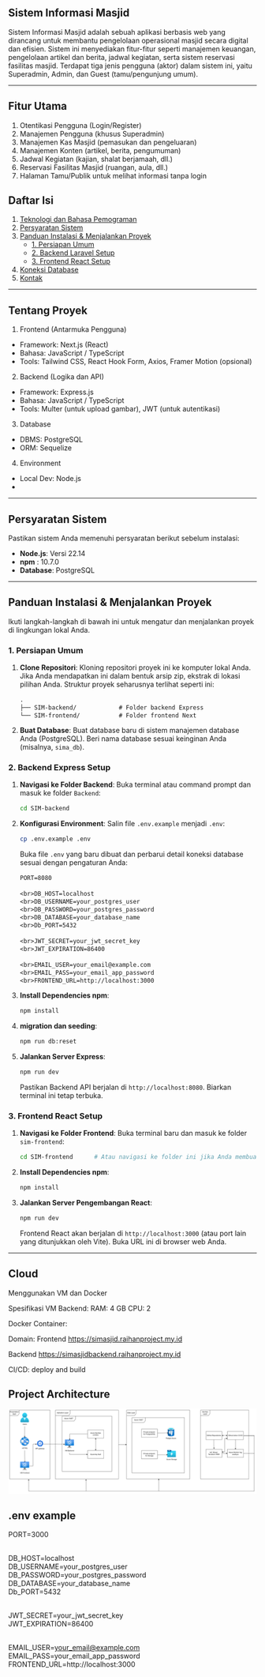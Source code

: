 
## Sistem Informasi Masjid

Sistem Informasi Masjid adalah sebuah aplikasi berbasis web yang dirancang untuk membantu pengelolaan operasional masjid secara digital dan efisien. Sistem ini menyediakan fitur-fitur seperti manajemen keuangan, pengelolaan artikel dan berita, jadwal kegiatan, serta sistem reservasi fasilitas masjid. Terdapat tiga jenis pengguna (aktor) dalam sistem ini, yaitu Superadmin, Admin, dan Guest (tamu/pengunjung umum).

---
## Fitur Utama

1. Otentikasi Pengguna (Login/Register)
2. Manajemen Pengguna (khusus Superadmin)
3. Manajemen Kas Masjid (pemasukan dan pengeluaran)
4. Manajemen Konten (artikel, berita, pengumuman)
5. Jadwal Kegiatan (kajian, shalat berjamaah, dll.)
6. Reservasi Fasilitas Masjid (ruangan, aula, dll.)
7. Halaman Tamu/Publik untuk melihat informasi tanpa login
   
## Daftar Isi

1.  [Teknologi dan Bahasa Pemograman](#tentang-proyek)
2.  [Persyaratan Sistem](#persyaratan-sistem)
3.  [Panduan Instalasi & Menjalankan Proyek](#panduan-instalasi--menjalankan-proyek)
    * [1. Persiapan Umum](#1-persiapan-umum)
    * [2. Backend Laravel Setup](#2-backend-laravel-setup)
    * [3. Frontend React Setup](#3-frontend-react-setup)
4.  [Koneksi Database](#koneksi-database)
5.  [Kontak](#kontak)

---

## Tentang Proyek

1. Frontend (Antarmuka Pengguna)
  - Framework: Next.js (React)
  - Bahasa: JavaScript / TypeScript
  - Tools: Tailwind CSS, React Hook Form, Axios, Framer Motion (opsional)
2. Backend (Logika dan API)
  - Framework: Express.js
  - Bahasa: JavaScript / TypeScript
  - Tools: Multer (untuk upload gambar), JWT (untuk autentikasi)
3. Database
  - DBMS: PostgreSQL
  - ORM: Sequelize
4. Environment
  - Local Dev: Node.js
  - 

---

## Persyaratan Sistem

Pastikan sistem Anda memenuhi persyaratan berikut sebelum instalasi:

* **Node.js**: Versi 22.14 
* **npm** : 10.7.0
* **Database**: PostgreSQL

---

## Panduan Instalasi & Menjalankan Proyek

Ikuti langkah-langkah di bawah ini untuk mengatur dan menjalankan proyek di lingkungan lokal Anda.

### 1. Persiapan Umum

1.  **Clone Repositori**:
    Kloning repositori proyek ini ke komputer lokal Anda. Jika Anda mendapatkan ini dalam bentuk arsip zip, ekstrak di lokasi pilihan Anda. Struktur proyek seharusnya terlihat seperti ini:
    ```
    .
    ├── SIM-backend/            # Folder backend Express
    └── SIM-frontend/           # Folder frontend Next
    ```

2.  **Buat Database**:
    Buat database baru di sistem manajemen database Anda (PostgreSQL). Beri nama database sesuai keinginan Anda (misalnya, `sima_db`).

### 2. Backend Express Setup

1.  **Navigasi ke Folder Backend**:
    Buka terminal atau command prompt dan masuk ke folder `Backend`:
    ```bash
    cd SIM-backend
    ```

2.  **Konfigurasi Environment**:
    Salin file `.env.example` menjadi `.env`:
    ```bash
    cp .env.example .env
    ```
    Buka file `.env` yang baru dibuat dan perbarui detail koneksi database sesuai dengan pengaturan Anda:
    ```dotenv
    PORT=8080

    <br>DB_HOST=localhost
    <br>DB_USERNAME=your_postgres_user
    <br>DB_PASSWORD=your_postgres_password
    <br>DB_DATABASE=your_database_name
    <br>Db_PORT=5432
    
    <br>JWT_SECRET=your_jwt_secret_key
    <br>JWT_EXPIRATION=86400
    
    <br>EMAIL_USER=your_email@example.com
    <br>EMAIL_PASS=your_email_app_password
    <br>FRONTEND_URL=http://localhost:3000
    ```

3.  **Install Dependencies npm**:
    ```bash
    npm install
    ```

4.  **migration dan seeding**:
    ```bash
    npm run db:reset
    ```

5.  **Jalankan Server Express**:
    ```bash
    npm run dev
    ```
    Pastikan Backend API berjalan di `http://localhost:8080`. Biarkan terminal ini tetap terbuka.

### 3. Frontend React Setup

1.  **Navigasi ke Folder Frontend**:
    Buka terminal baru dan masuk ke folder `sim-frontend`:
    ```bash
    cd SIM-frontend      # Atau navigasi ke folder ini jika Anda membuatnya di tempat lain
    ```

2.  **Install Dependencies npm**:
    ```bash
    npm install
    ```

3.  **Jalankan Server Pengembangan React**:
    ```bash
    npm run dev
    ```
    Frontend React akan berjalan di `http://localhost:3000` (atau port lain yang ditunjukkan oleh Vite). Buka URL ini di browser web Anda.

---

## Cloud

Menggunakan VM dan Docker 

Spesifikasi VM Backend:
RAM: 4 GB
CPU: 2

Docker Container:



Domain:
Frontend https://simasjid.raihanproject.my.id

Backend
https://simasjidbackend.raihanproject.my.id

CI/CD: deploy and build

## Project Architecture <br>
![alt text](/pictures/diagram.png)

## .env example <br>
PORT=3000

<br>DB_HOST=localhost
<br>DB_USERNAME=your_postgres_user
<br>DB_PASSWORD=your_postgres_password
<br>DB_DATABASE=your_database_name
<br>Db_PORT=5432

<br>JWT_SECRET=your_jwt_secret_key
<br>JWT_EXPIRATION=86400

<br>EMAIL_USER=your_email@example.com
<br>EMAIL_PASS=your_email_app_password
<br>FRONTEND_URL=http://localhost:3000
